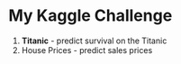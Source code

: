 # My Kaggle Challenge
1. **Titanic** - predict survival on the Titanic
2. House Prices - predict sales prices
